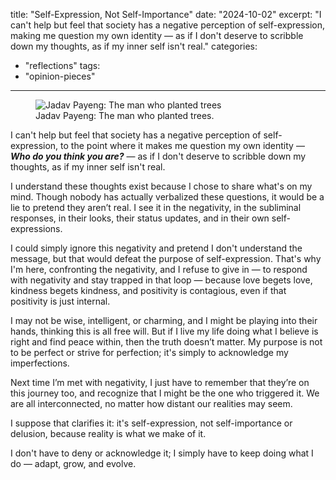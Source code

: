 title: "Self-Expression, Not Self-Importance"
date: "2024-10-02"
excerpt: "I can't help but feel that society has a negative perception of self-expression, making me question my own identity — as if I don't deserve to scribble down my thoughts, as if my inner self isn't real."
categories:
  - "reflections"
tags: 
  - "opinion-pieces"
---

<figure class="align-center">
  <img src="{{ site.url }}{{ site.baseurl }}/assets/images/jadav-payeng.jpeg" alt="Jadav Payeng: The man who planted trees">
  <figcaption>Jadav Payeng: The man who planted trees.</figcaption>
</figure> 

I can't help but feel that society has a negative perception of self-expression, to the point where it makes me question my own identity — _**Who do you think you are?**_ — as if I don't deserve to scribble down my thoughts, as if my inner self isn't real.

I understand these thoughts exist because I chose to share what's on my mind. Though nobody has actually verbalized these questions, it would be a lie to pretend they aren’t real. I see it in the negativity, in the subliminal responses, in their looks, their status updates, and in their own self-expressions.

I could simply ignore this negativity and pretend I don't understand the message, but that would defeat the purpose of self-expression. That's why I'm here, confronting the negativity, and I refuse to give in — to respond with negativity and stay trapped in that loop — because love begets love, kindness begets kindness, and positivity is contagious, even if that positivity is just internal.

I may not be wise, intelligent, or charming, and I might be playing into their hands, thinking this is all free will. But if I live my life doing what I believe is right and find peace within, then the truth doesn’t matter. My purpose is not to be perfect or strive for perfection; it's simply to acknowledge my imperfections.

Next time I’m met with negativity, I just have to remember that they’re on this journey too, and recognize that I might be the one who triggered it. We are all interconnected, no matter how distant our realities may seem.

I suppose that clarifies it: it's self-expression, not self-importance or delusion, because reality is what we make of it.

I don't have to deny or acknowledge it; I simply have to keep doing what I do — adapt, grow, and evolve.